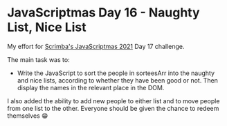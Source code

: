 # JavaScriptmas Day 16 - Naughty List, Nice List

My effort for [Scrimba's JavaScriptmas 2021](https://scrimba.com/learn/javascriptmas2021) Day 17 challenge.

The main task was to:

- Write the JavaScript to sort the people in sorteesArr into the naughty and nice lists, according to whether they have been good or not. Then display the names in the relevant place in the DOM.

I also added the ability to add new people to either list and to move people from one list to the other. Everyone should be given the chance to redeem themselves 😁
